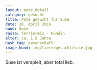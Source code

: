 ```yaml
---
layout: pate_detail
category: gesucht
title: Pate gesucht für Suse
date: 16. April 2016
hund: Suse
rasse: Terriermix - Hündin
alter: ca. 1,5 Jahre
hash_tag: patenschaft
image_hund: img/tiere/gesucht/suse.jpg
---
```


 Suse ist verspielt, aber total lieb.
